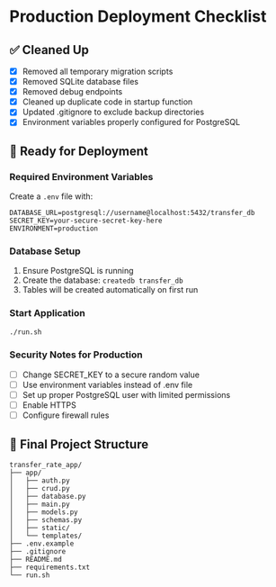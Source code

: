 # Production Deployment Checklist

## ✅ Cleaned Up
- [x] Removed all temporary migration scripts
- [x] Removed SQLite database files  
- [x] Removed debug endpoints
- [x] Cleaned up duplicate code in startup function
- [x] Updated .gitignore to exclude backup directories
- [x] Environment variables properly configured for PostgreSQL

## 🚀 Ready for Deployment

### Required Environment Variables
Create a `.env` file with:
```env
DATABASE_URL=postgresql://username@localhost:5432/transfer_db
SECRET_KEY=your-secure-secret-key-here
ENVIRONMENT=production
```

### Database Setup
1. Ensure PostgreSQL is running
2. Create the database: `createdb transfer_db`
3. Tables will be created automatically on first run

### Start Application
```bash
./run.sh
```

### Security Notes for Production
- [ ] Change SECRET_KEY to a secure random value
- [ ] Use environment variables instead of .env file
- [ ] Set up proper PostgreSQL user with limited permissions
- [ ] Enable HTTPS
- [ ] Configure firewall rules

## 📁 Final Project Structure
```
transfer_rate_app/
├── app/
│   ├── auth.py
│   ├── crud.py  
│   ├── database.py
│   ├── main.py
│   ├── models.py
│   ├── schemas.py
│   ├── static/
│   └── templates/
├── .env.example
├── .gitignore
├── README.md
├── requirements.txt
└── run.sh
```
